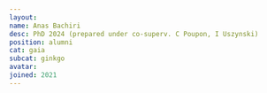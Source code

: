 ```yaml
---
layout:
name: Anas Bachiri
desc: PhD 2024 (prepared under co-superv. C Poupon, I Uszynski)
position: alumni
cat: gaia
subcat: ginkgo
avatar:
joined: 2021
---
```


